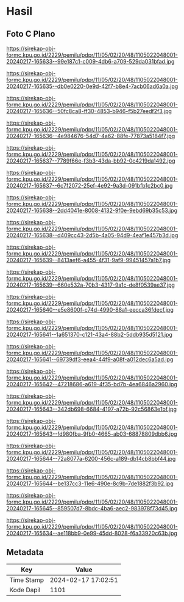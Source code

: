 # Hasil

## Foto C Plano

https://sirekap-obj-formc.kpu.go.id/2229/pemilu/pdpr/11/05/02/20/48/1105022048001-20240217-165633--99e187c1-c009-4db6-a709-529da031bfad.jpg

https://sirekap-obj-formc.kpu.go.id/2229/pemilu/pdpr/11/05/02/20/48/1105022048001-20240217-165635--db0e0220-0e9d-42f7-b8e4-7acb06ad6a0a.jpg

https://sirekap-obj-formc.kpu.go.id/2229/pemilu/pdpr/11/05/02/20/48/1105022048001-20240217-165636--50fc8ca8-ff30-4853-b946-f5b27eedf2f3.jpg

https://sirekap-obj-formc.kpu.go.id/2229/pemilu/pdpr/11/05/02/20/48/1105022048001-20240217-165636--4e984676-54d7-4a62-88fe-77873a5184f7.jpg

https://sirekap-obj-formc.kpu.go.id/2229/pemilu/pdpr/11/05/02/20/48/1105022048001-20240217-165637--7789f66e-f3b3-43da-bb92-0c4219da1492.jpg

https://sirekap-obj-formc.kpu.go.id/2229/pemilu/pdpr/11/05/02/20/48/1105022048001-20240217-165637--6c7f2072-25ef-4e92-9a3d-091bfb1c2bc0.jpg

https://sirekap-obj-formc.kpu.go.id/2229/pemilu/pdpr/11/05/02/20/48/1105022048001-20240217-165638--2dd4041e-8008-4132-9f0e-9ebd69b35c53.jpg

https://sirekap-obj-formc.kpu.go.id/2229/pemilu/pdpr/11/05/02/20/48/1105022048001-20240217-165638--d409cc43-2d5b-4a05-94d9-4eaf1e457b3d.jpg

https://sirekap-obj-formc.kpu.go.id/2229/pemilu/pdpr/11/05/02/20/48/1105022048001-20240217-165639--8413aef6-a455-4f31-9af9-99451457a1b7.jpg

https://sirekap-obj-formc.kpu.go.id/2229/pemilu/pdpr/11/05/02/20/48/1105022048001-20240217-165639--660e532a-70b3-4317-9a1c-de8f0539ae37.jpg

https://sirekap-obj-formc.kpu.go.id/2229/pemilu/pdpr/11/05/02/20/48/1105022048001-20240217-165640--e5e8600f-c74d-4990-88a1-eecca36fdecf.jpg

https://sirekap-obj-formc.kpu.go.id/2229/pemilu/pdpr/11/05/02/20/48/1105022048001-20240217-165641--1a651370-c121-43a4-88b2-5ddb935d5121.jpg

https://sirekap-obj-formc.kpu.go.id/2229/pemilu/pdpr/11/05/02/20/48/1105022048001-20240217-165641--69739df3-eea4-44f9-a08f-a012dec6a5ad.jpg

https://sirekap-obj-formc.kpu.go.id/2229/pemilu/pdpr/11/05/02/20/48/1105022048001-20240217-165642--47218686-a619-4f35-bd7b-4ea6846a2960.jpg

https://sirekap-obj-formc.kpu.go.id/2229/pemilu/pdpr/11/05/02/20/48/1105022048001-20240217-165643--342db698-6684-4197-a72b-92c56863e1bf.jpg

https://sirekap-obj-formc.kpu.go.id/2229/pemilu/pdpr/11/05/02/20/48/1105022048001-20240217-165643--fd980fba-9fb0-4665-ab03-68878809dbb6.jpg

https://sirekap-obj-formc.kpu.go.id/2229/pemilu/pdpr/11/05/02/20/48/1105022048001-20240217-165644--72a8077a-6200-456c-a189-db14cb8bbf44.jpg

https://sirekap-obj-formc.kpu.go.id/2229/pemilu/pdpr/11/05/02/20/48/1105022048001-20240217-165644--be137cc3-11e6-490e-8c9b-7de1882f3b92.jpg

https://sirekap-obj-formc.kpu.go.id/2229/pemilu/pdpr/11/05/02/20/48/1105022048001-20240217-165645--859507d7-8bdc-4ba6-aec2-983978f73d45.jpg

https://sirekap-obj-formc.kpu.go.id/2229/pemilu/pdpr/11/05/02/20/48/1105022048001-20240217-165634--ae118bb9-0e99-45dd-8028-f6a33920c63b.jpg


## Metadata

| Key        | Value               |
| ---------- | ------------------- |
| Time Stamp | 2024-02-17 17:02:51 |
| Kode Dapil | 1101                |



